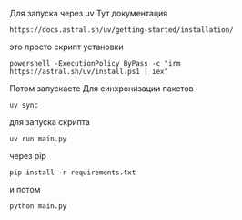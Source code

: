 Для запуска через uv 
Тут документация
```
https://docs.astral.sh/uv/getting-started/installation/
```
это просто скрипт установки
```
powershell -ExecutionPolicy ByPass -c "irm https://astral.sh/uv/install.ps1 | iex"
```
Потом запускаете 
Для синхронизации пакетов
```
uv sync
```
для запуска скрипта
```
uv run main.py
```


через pip 
```
pip install -r requirements.txt
```
и потом
```
python main.py
```
